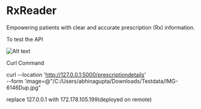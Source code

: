 # RxReader
Empowering patients with clear and accurate prescription (Rx) information.

To test the API 

![Alt text](image.png)

Curl Command

curl --location 'http://127.0.0.1:5000/prescriptiondetails' \
--form 'image=@"/C:/Users/abhinagupta/Downloads/Testdata/IMG-6146Dup.jpg"


replace 127.0.0.1 with 172.178.105.199(deployed on remote)



